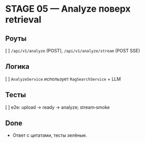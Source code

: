 # STAGE 05 — Analyze поверх retrieval

## Роуты
[ ] `/api/v1/analyze` (POST), `/api/v1/analyze/stream` (POST SSE)

## Логика
[ ] `AnalyzeService` использует `RagSearchService` + LLM

## Тесты
[ ] e2e: upload → ready → analyze; stream‑smoke

## Done
- Ответ с цитатами, тесты зелёные.
